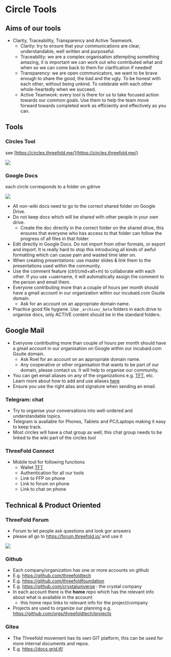 # Circle Tools

## Aims of our tools

- Clarity, Traceability, Transparency and Active Teamwork.
  - Clarity: try to ensure that your communications are clear, understandable, well written and purposeful.
  - Traceability: we are a complex organisation attempting something amazing, it is important we can work out who contributed what and when so we can come back to them for clarification if needed!
  - Transparency: we are open communicators, we want to be brave enough to share the good, the bad and the ugly. To be honest with each other, without being unkind. To celebrate with each other whole-heartedly when we succeed.
  - Active Teamwork: every tool is there for us to take focused action towards our common goals. Use them to help the team move forward towards completed work as efficiently and effectively as you can.

## Tools

### Circles Tool

see [https://circles.threefold.me/](https://circles.threefold.me/)

![](threefold__circles_tool.png  )

### Google Docs

each circle corresponds to a folder on gdrive

![](threefold__gdrive_circles.png  )

- All non-wiki docs need to go to the correct shared folder on Google Drive.
- Do not keep docs which will be shared with other people in your own drive.
  - Create the doc directly in the correct folder on the shared drive, this ensures that everyone who has access to that folder can follow the progress of all files in that folder.
- Edit directly in Google Docs. Do not import from other formats, or export and import. It is really hard to stop this introducing all kinds of awful formatting which can cause pain and wasted time later on.
- When creating presentations: use master slides & link them to the presentations used within the community.
- Use the comment feature (ctrl/cmd+alt+m) to collaborate with each other. If you use +username, it will automatically assign the comment to the person and email them.
- Everyone contributing more than a couple of hours per month should have a gmail account in our organization within our incubaid.com Gsuite domain.
  - Ask for an account on an appropriate domain name.
- Practice good file hygiene. Use `_archive/_beta` folders in each drive to organise docs, only ACTIVE content should be in the standard folders.

## Google Mail

- Everyone contributing more than couple of hours per month should have a gmail account in our organisation on Google within our incubaid.com Gsuite domain.
  - Ask Roel for an account on an appropriate domain name.
  - Any cooperative or other organisation that wants to be part of our domain, please contact us. It will help to organise our community.
- You can get email aliases on any of the organizations e.g. [TFT](threefold__threefold_token), etc. Learn more about how to add and use aliases [here](https://support.google.com/mail/answer/22370?hl=en)
- Ensure you use the right alias and signature when sending an email.

### Telegram: chat

- Try to organise your conversations into well-ordered and understandable topics.
- Telegram is available for Phones, Tablets and PC/Laptops making it easy to keep track.
- Most circles will have a chat group as well, this chat group needs to be linked to the wiki part of the circles tool

### ThreeFold Connect

- Mobile tool for following functions
  - Wallet [TFT](threefold__threefold_token)
  - Authentication for all our tools
  - Link to FFP on phone
  - Link to forum on phone
  - Link to chat on phone

## Technical & Product Oriented

### ThreeFold Forum

- Forum to let people ask questions and look gor answers
- please all go to https://forum.threefold.io/ and use it

![](threefold__forum_overview.png  )

### Github

- Each company/organization has one or more accounts on github
- E.g. https://github.com/threefoldtech
- E.g. https://github.com/threefoldfoundation
- E.g. https://github.com/crystaluniverse : the crystal company
- In each account there is the **home** repo which has the relevant info about what is available in the account
  - this home repo links to relevant info for the project/company
- Projects are used to organize our planning e.g. https://github.com/orgs/threefoldtech/projects

### Gitea

- The Threefold movement has its own GIT platform, this can be used for more internal documents and repos.
- E.g. https://docs.grid.tf/